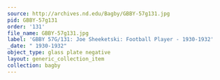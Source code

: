 ```yaml
---
source: http://archives.nd.edu/Bagby/GBBY-57g131.jpg
pid: GBBY-57g131
order: '131'
file_name: GBBY-57g131.jpg
label: 'GBBY 57G/131: Joe Sheeketski: Football Player - 1930-1932'
_date: " 1930-1932"
object_type: glass plate negative
layout: generic_collection_item
collection: bagby
---
```

